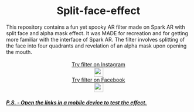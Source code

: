 

<h1 align="center"> Split-face-effect </h1> 
This repository contains a fun yet spooky AR filter made on Spark AR with split face and alpha mask effect. It was MADE for recreation and for getting more familiar with the interface of Spark AR. The filter involves splitting of the face into four quadrants and revelation of an alpha mask upon opening the mouth.</br></br>
<div align="center"> 
<a href = "https://www.instagram.com/ar/379064460324958/?ch=OTBlZmRiZGFlNTI4MGYyMjBjNTQ2YWRhNjdkZDI0NmQ%3D" target="_blank">Try filter on Instagram</a> </br>
<a href="https://www.instagram.com/ar/379064460324958/?ch=OTBlZmRiZGFlNTI4MGYyMjBjNTQ2YWRhNjdkZDI0NmQ%3D"><img src="https://user-images.githubusercontent.com/77115160/131814886-c50b08c2-d770-403e-8880-db0077ed1f8e.png" target="_blank" width="25" height="25"></br>
<a href = "https://www.facebook.com/fbcameraeffects/testit/599303721066608/ODNiZDZlMzNkYzdmMTgyYzkzYzljNjcxNGU0YTA3NzM=/" target="_blank">Try filter on Facebook</a> </br>
<a href = "https://www.facebook.com/fbcameraeffects/testit/599303721066608/ODNiZDZlMzNkYzdmMTgyYzkzYzljNjcxNGU0YTA3NzM=/" target="_blank">
<img src="https://user-images.githubusercontent.com/77115160/131815500-b4cb3a68-1865-49c5-bca8-f135588907cb.png" width="25" height="25"></br>
</div>
<h5>P.S. - Open the links in a mobile device to test the effect.</h5>
